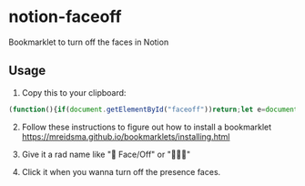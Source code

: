 # notion-faceoff

Bookmarklet to turn off the faces in Notion

## Usage

1. Copy this to your clipboard:
```js
(function(){if(document.getElementById("faceoff"))return;let e=document.createElement("style");e.id="faceoff",e.innerHTML="html body .notion-presence-container { display: none !important; }",document.body.appendChild(e)})();
```
2. Follow these instructions to figure out how to install a bookmarklet https://mreidsma.github.io/bookmarklets/installing.html

3. Give it a rad name like "📴 Face/Off" or "🤦🏽‍♂️"

4. Click it when you wanna turn off the presence faces.
